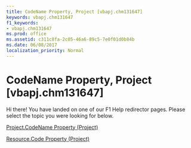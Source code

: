 ```yaml
---
title: CodeName Property, Project [vbapj.chm131647]
keywords: vbapj.chm131647
f1_keywords:
- vbapj.chm131647
ms.prod: office
ms.assetid: c311c8fa-2c05-46a6-89c5-7e0f01d0b84b
ms.date: 06/08/2017
localization_priority: Normal
---
```



# CodeName Property, Project [vbapj.chm131647]

Hi there! You have landed on one of our F1 Help redirector pages. Please select the topic you were looking for below.

[Project.CodeName Property (Project)](http://msdn.microsoft.com/library/78c63fe2-30ad-bee7-1901-2fa0e293c7b4%28Office.15%29.aspx)

[Resource.Code Property (Project)](http://msdn.microsoft.com/library/03f54c29-86a9-a449-5324-9ae869946f67%28Office.15%29.aspx)


